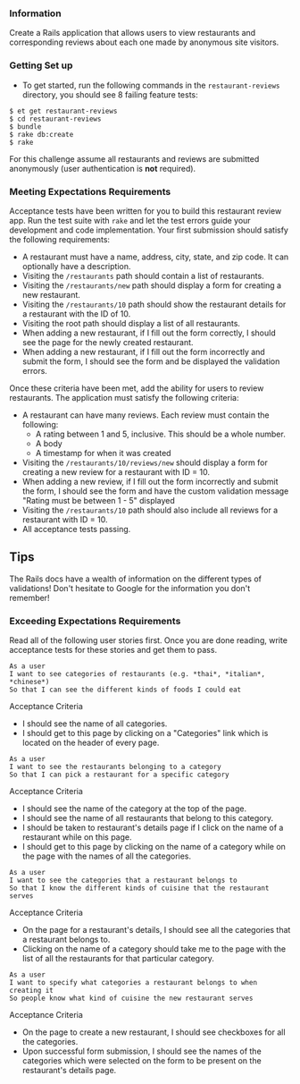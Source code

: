 ### Information
Create a Rails application that allows users to view restaurants and corresponding reviews about each one made by anonymous site visitors.

### Getting Set up
* To get started, run the following commands in the `restaurant-reviews` directory, you should see 8 failing feature tests:

```no-highlight
$ et get restaurant-reviews
$ cd restaurant-reviews
$ bundle
$ rake db:create
$ rake
```

For this challenge assume all restaurants and reviews are submitted anonymously (user authentication is **not** required).

### Meeting Expectations Requirements
Acceptance tests have been written for you to build this restaurant review app. Run the test suite with `rake` and let the test errors guide your development and code implementation. Your first submission should satisfy the following requirements:

* A restaurant must have a name, address, city, state, and zip code. It can optionally have a description.
* Visiting the `/restaurants` path should contain a list of restaurants.
* Visiting the `/restaurants/new` path should display a form for creating a new restaurant.
* Visiting the `/restaurants/10` path should show the restaurant details for a restaurant with the ID of 10.
* Visiting the root path should display a list of all restaurants.
* When adding a new restaurant, if I fill out the form correctly, I should see the page for the newly created restaurant.
* When adding a new restaurant, if I fill out the form incorrectly and submit the form, I should see the form and be displayed the validation errors.

Once these criteria have been met, add the ability for users to review restaurants. The application must satisfy the following criteria:

* A restaurant can have many reviews. Each review must contain the following:
  - A rating between 1 and 5, inclusive. This should be a whole number.
  - A body
  - A timestamp for when it was created
* Visiting the `/restaurants/10/reviews/new` should display a form for creating a new review for a restaurant with ID = 10.
* When adding a new review, if I fill out the form incorrectly and submit the form, I should see the form and have the custom validation message "Rating must be between 1 - 5" displayed
* Visiting the `/restaurants/10` path should also include all reviews for a restaurant with ID = 10.
* All acceptance tests passing.

## Tips
The Rails docs have a wealth of information on the different types of validations! Don't hesitate to Google for the information you don't remember!

### Exceeding Expectations Requirements

Read all of the following user stories first. Once you are done reading, write acceptance tests for these stories and get them to pass.

```no-highlight
As a user
I want to see categories of restaurants (e.g. *thai*, *italian*, *chinese*)
So that I can see the different kinds of foods I could eat
```

Acceptance Criteria
- I should see the name of all categories.
- I should get to this page by clicking on a "Categories" link which is located on the header of every page.

```no-highlight
As a user
I want to see the restaurants belonging to a category
So that I can pick a restaurant for a specific category
```

Acceptance Criteria
- I should see the name of the category at the top of the page.
- I should see the name of all restaurants that belong to this category.
- I should be taken to restaurant's details page if I click on the name of a restaurant while on this page.
- I should get to this page by clicking on the name of a category while on the page with the names of all the categories.

```no-highlight
As a user
I want to see the categories that a restaurant belongs to
So that I know the different kinds of cuisine that the restaurant serves
```

Acceptance Criteria
- On the page for a restaurant's details, I should see all the categories that a restaurant belongs to.
- Clicking on the name of a category should take me to the page with the list of all the restaurants for that particular category.

```no-highlight
As a user
I want to specify what categories a restaurant belongs to when creating it
So people know what kind of cuisine the new restaurant serves
```

Acceptance Criteria
- On the page to create a new restaurant, I should see checkboxes for all the categories.
- Upon successful form submission, I should see the names of the categories which were selected on the form to be present on the restaurant's details page.
